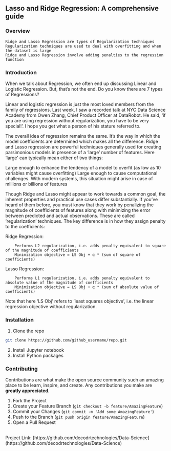 ## Lasso and Ridge Regression: A comprehensive guide

### Overview

    Ridge and Lasso Regression are types of Regularization techniques
    Regularization techniques are used to deal with overfitting and when the dataset is large
    Ridge and Lasso Regression involve adding penalties to the regression function
    
    
### Introduction

When we talk about Regression, we often end up discussing Linear and Logistic Regression. But, that’s not the end. Do you know there are 7 types of Regressions?

Linear and logistic regression is just the most loved members from the family of regressions.  Last week, I saw a recorded talk at NYC Data Science Academy from Owen Zhang, Chief Product Officer at DataRobot. He said, ‘if you are using regression without regularization, you have to be very special!’. I hope you get what a person of his stature referred to.

The overall idea of regression remains the same. It’s the way in which the model coefficients are determined which makes all the difference.
Ridge and Lasso regression are powerful techniques generally used for creating parsimonious models in presence of a ‘large’ number of features. Here ‘large’ can typically mean either of two things:

Large enough to enhance the tendency of a model to overfit (as low as 10 variables might cause overfitting)
Large enough to cause computational challenges. With modern systems, this situation might arise in case of millions or billions of features

Though Ridge and Lasso might appear to work towards a common goal, the inherent properties and practical use cases differ substantially. If you’ve heard of them before, you must know that they work by penalizing the magnitude of coefficients of features along with minimizing the error between predicted and actual observations. These are called ‘regularization’ techniques. The key difference is in how they assign penalty to the coefficients:

Ridge Regression:<br>

        Performs L2 regularization, i.e. adds penalty equivalent to square of the magnitude of coefficients
        Minimization objective = LS Obj + α * (sum of square of coefficients)
Lasso Regression:<br>

        Performs L1 regularization, i.e. adds penalty equivalent to absolute value of the magnitude of coefficients
        Minimization objective = LS Obj + α * (sum of absolute value of coefficients)

Note that here ‘LS Obj’ refers to ‘least squares objective’, i.e. the linear regression objective without regularization.


### Installation
 
1. Clone the repo
```sh
git clone https://github.com/github_username/repo.git
```
2. Install Jupyter notebook
3. Install Python packages


### Contributing

Contributions are what make the open source community such an amazing place to be learn, inspire, and create. Any contributions you make are **greatly appreciated**.

1. Fork the Project
2. Create your Feature Branch (`git checkout -b feature/AmazingFeature`)
3. Commit your Changes (`git commit -m 'Add some AmazingFeature'`)
4. Push to the Branch (`git push origin feature/AmazingFeature`)
5. Open a Pull Request

<br>
Project Link: [https://github.com/decodrtechnologies/Data-Science](https://github.com/decodrtechnologies/Data-Science)
